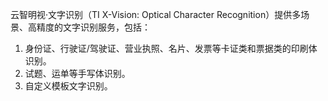 云智明视·文字识别（TI X-Vision: Optical Character Recognition）提供多场景、高精度的文字识别服务，包括：
1. 身份证、行驶证/驾驶证、营业执照、名片、发票等卡证类和票据类的印刷体识别。
2. 试题、运单等手写体识别。
3. 自定义模板文字识别。

